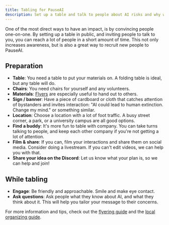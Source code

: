 ```yaml
---
title: Tabling for PauseAI
description: Set up a table and talk to people about AI risks and why we need to pause.
---
```


One of the most direct ways to have an impact, is by convincing people one-on-one.
By setting up a table in public, and inviting people to talk to you, you can reach a lot of people in a short amount of time.
This not only increases awareness, but is also a great way to recruit new people to PauseAI.

## Preparation

- **Table**: You need a table to put your materials on. A folding table is ideal, but any table will do.
- **Chairs**: You need chairs for yourself and any volunteers.
- **Materials**: [Flyers](/flyering) are especially useful to hand out to others.
- **Sign / banner**: Have a piece of cardboard or cloth that catches attention of bystanders and invites interaction: "AI could lead to human extinction. Change my mind." or something similar.
- **Location**: Choose a location with a lot of foot traffic. A busy street corner, a park, or a university campus are all good options.
- **Find a buddy**: It's more fun to table with company. You can take turns talking to people, and keep each other company if you're not getting a lot of attention.
- **Film & share**: If you can, film your interactions and share them on social media. Consider doing a livestream. If you can't edit videos, we can help you with that.
- **Share your idea on the Discord**: Let us know what your plan is, so we can help and join!

## While tabling

- **Engage**: Be friendly and approachable. Smile and make eye contact.
- **Ask questions**: Ask people what they know about AI, and what they think about it. This will help you tailor your message to their concerns.

For more information and tips, check out the [flyering guide](/flyering) and the [local organizing guide](local-organizing).
